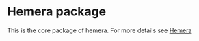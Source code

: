 # Hemera package

This is the core package of hemera. For more details see [Hemera](https://github.com/hemerajs/hemera)
